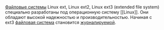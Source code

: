 [Файловые системы](что%20такое%20фс) Linux ext, Linux ext2, Linux ext3 (extended file system) специально разработаны под операционную систему [[Linux]]. Они обладают высокой надежностью и производительностью. Начиная с ext3 [файловая система](что%20такое%20фс) становится [журналируемой](<журналируемые фс>).